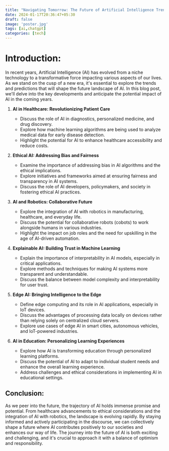 ```yaml
---
title: "Navigating Tomorrow: The Future of Artificial Intelligence Trends and Predictions"
date: 2024-01-17T20:36:47+05:30
draft: false
image: 'poster.jpg'
tags: [ai,chatgpt]
categories: [tech]
---
```


# Introduction:
In recent years, Artificial Intelligence (AI) has evolved from a niche technology to a transformative force impacting various aspects of our lives. As we stand on the cusp of a new era, it's essential to explore the trends and predictions that will shape the future landscape of AI. In this blog post, we'll delve into the key developments and anticipate the potential impact of AI in the coming years.

1. **AI in Healthcare: Revolutionizing Patient Care**
   - Discuss the role of AI in diagnostics, personalized medicine, and drug discovery.
   - Explore how machine learning algorithms are being used to analyze medical data for early disease detection.
   - Highlight the potential for AI to enhance healthcare accessibility and reduce costs.

2. **Ethical AI: Addressing Bias and Fairness**
   - Examine the importance of addressing bias in AI algorithms and the ethical implications.
   - Explore initiatives and frameworks aimed at ensuring fairness and transparency in AI systems.
   - Discuss the role of AI developers, policymakers, and society in fostering ethical AI practices.

3. **AI and Robotics: Collaborative Future**
   - Explore the integration of AI with robotics in manufacturing, healthcare, and everyday life.
   - Discuss the potential for collaborative robots (cobots) to work alongside humans in various industries.
   - Highlight the impact on job roles and the need for upskilling in the age of AI-driven automation.

4. **Explainable AI: Building Trust in Machine Learning**
   - Explain the importance of interpretability in AI models, especially in critical applications.
   - Explore methods and techniques for making AI systems more transparent and understandable.
   - Discuss the balance between model complexity and interpretability for user trust.

5. **Edge AI: Bringing Intelligence to the Edge**
   - Define edge computing and its role in AI applications, especially in IoT devices.
   - Discuss the advantages of processing data locally on devices rather than relying solely on centralized cloud servers.
   - Explore use cases of edge AI in smart cities, autonomous vehicles, and IoT-powered industries.

6. **AI in Education: Personalizing Learning Experiences**
   - Explore how AI is transforming education through personalized learning platforms.
   - Discuss the potential of AI to adapt to individual student needs and enhance the overall learning experience.
   - Address challenges and ethical considerations in implementing AI in educational settings.

## Conclusion:
As we peer into the future, the trajectory of AI holds immense promise and potential. From healthcare advancements to ethical considerations and the integration of AI with robotics, the landscape is evolving rapidly. By staying informed and actively participating in the discourse, we can collectively shape a future where AI contributes positively to our societies and enhances our way of life. The journey into the future of AI is both exciting and challenging, and it's crucial to approach it with a balance of optimism and responsibility.
